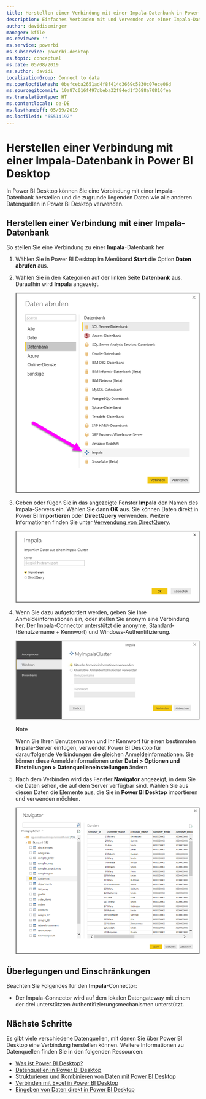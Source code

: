 ```yaml
---
title: Herstellen einer Verbindung mit einer Impala-Datenbank in Power BI Desktop
description: Einfaches Verbinden mit und Verwenden von einer Impala-Datenbank in Power BI Desktop
author: davidiseminger
manager: kfile
ms.reviewer: ''
ms.service: powerbi
ms.subservice: powerbi-desktop
ms.topic: conceptual
ms.date: 05/08/2019
ms.author: davidi
LocalizationGroup: Connect to data
ms.openlocfilehash: 0befceba2651ad4f8f414d3669c5830c07ece06d
ms.sourcegitcommit: 10a87c016f497dbeba32f94ed1f3688a70816fea
ms.translationtype: HT
ms.contentlocale: de-DE
ms.lasthandoff: 05/09/2019
ms.locfileid: "65514192"
---
```

# <a name="connect-to-an-impala-database-in-power-bi-desktop"></a>Herstellen einer Verbindung mit einer Impala-Datenbank in Power BI Desktop
In Power BI Desktop können Sie eine Verbindung mit einer **Impala**-Datenbank herstellen und die zugrunde liegenden Daten wie alle anderen Datenquellen in Power BI Desktop verwenden.

## <a name="connect-to-an-impala-database"></a>Herstellen einer Verbindung mit einer Impala-Datenbank
So stellen Sie eine Verbindung zu einer **Impala**-Datenbank her 

1. Wählen Sie in Power BI Desktop im Menüband **Start** die Option **Daten abrufen** aus. 

2. Wählen Sie in den Kategorien auf der linken Seite **Datenbank** aus. Daraufhin wird **Impala** angezeigt.

    ![Daten abrufen](media/desktop-connect-impala/connect_impala_2.png)

3. Geben oder fügen Sie in das angezeigte Fenster **Impala** den Namen des Impala-Servers ein. Wählen Sie dann **OK** aus. Sie können Daten direkt in Power BI **Importieren** oder **DirectQuery** verwenden. Weitere Informationen finden Sie unter [Verwendung von DirectQuery](desktop-use-directquery.md).

    ![Impala-Fenster](media/desktop-connect-impala/connect_impala_3a.png)

4. Wenn Sie dazu aufgefordert werden, geben Sie Ihre Anmeldeinformationen ein, oder stellen Sie anonym eine Verbindung her. Der Impala-Connector unterstützt die anonyme, Standard- (Benutzername + Kennwort) und Windows-Authentifizierung.

    ![Impala-Connector](media/desktop-connect-impala/connect_impala_4.png)

    > [!NOTE]
    > Wenn Sie Ihren Benutzernamen und Ihr Kennwort für einen bestimmten **Impala**-Server einfügen, verwendet Power BI Desktop für darauffolgende Verbindungen die gleichen Anmeldeinformationen. Sie können diese Anmeldeinformationen unter **Datei > Optionen und Einstellungen > Datenquelleneinstellungen** ändern.


5. Nach dem Verbinden wird das Fenster **Navigator** angezeigt, in dem Sie die Daten sehen, die auf dem Server verfügbar sind. Wählen Sie aus diesen Daten die Elemente aus, die Sie in **Power BI Desktop** importieren und verwenden möchten.

    ![Navigator-Fenster](media/desktop-connect-impala/connect_impala_5.png)

## <a name="considerations-and-limitations"></a>Überlegungen und Einschränkungen
Beachten Sie Folgendes für den **Impala**-Connector:

* Der Impala-Connector wird auf dem lokalen Datengateway mit einem der drei unterstützten Authentifizierungsmechanismen unterstützt.

## <a name="next-steps"></a>Nächste Schritte
Es gibt viele verschiedene Datenquellen, mit denen Sie über Power BI Desktop eine Verbindung herstellen können. Weitere Informationen zu Datenquellen finden Sie in den folgenden Ressourcen:

* [Was ist Power BI Desktop?](desktop-what-is-desktop.md)
* [Datenquellen in Power BI Desktop](desktop-data-sources.md)
* [Strukturieren und Kombinieren von Daten mit Power BI Desktop](desktop-shape-and-combine-data.md)
* [Verbinden mit Excel in Power BI Desktop](desktop-connect-excel.md)   
* [Eingeben von Daten direkt in Power BI Desktop](desktop-enter-data-directly-into-desktop.md)   

